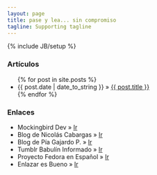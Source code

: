 ```yaml
---
layout: page
title: pase y lea... sin compromiso
tagline: Supporting tagline
---
```

{% include JB/setup %}

<h3>Artículos</h3>
<ul class="posts">
  {% for post in site.posts %}
    <li><span>{{ post.date | date_to_string }}</span> &raquo; <a href="{{ BASE_PATH }}{{ post.url }}">{{ post.title }}</a></li>
  {% endfor %}
</ul>

<h3>Enlaces</h3>
<ul class="links">
  <li><span>Mockingbird Dev</span> &raquo; <a href="http://www.mockingbirdev.com/">Ir</a></li>
  <li><span>Blog de Nicolás Cabargas</span> &raquo; <a href="http://nico.cabargas.com/">Ir</a></li>
  <li><span>Blog de Pía Gajardo P.</span> &raquo; <a href="http://pithaisautumn.wordpress.com/">Ir</a></li>
  <li><span>Tumblr Babulín Informado</span> &raquo; <a href="http://babulininformado.tumblr.com/">Ir</a></li>
  <li><span>Proyecto Fedora en Español</span> &raquo; <a href="http://fedoraproject.org/es/">Ir</a></li>
  <li><span>Enlazar es Bueno</span> &raquo; <a href="http://www.enlazaresbueno.cl/">Ir</a></li>
</ul>